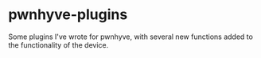 # pwnhyve-plugins
Some plugins I've wrote for pwnhyve, with several new functions added to the functionality of the device. 
